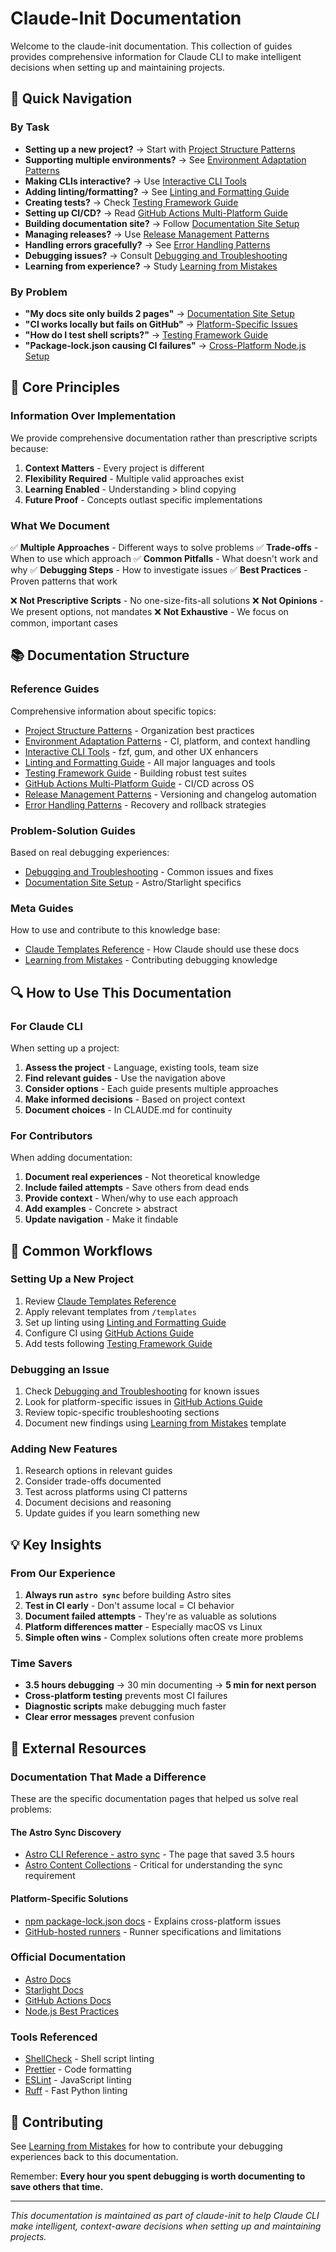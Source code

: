 # Claude-Init Documentation

Welcome to the claude-init documentation. This collection of guides provides comprehensive information for Claude CLI to make intelligent decisions when setting up and maintaining projects.

## 📍 Quick Navigation

### By Task

- **Setting up a new project?** → Start with [Project Structure Patterns](project-structure-patterns.md)
- **Supporting multiple environments?** → See [Environment Adaptation Patterns](environment-adaptation-patterns.md)
- **Making CLIs interactive?** → Use [Interactive CLI Tools](interactive-cli-tools.md)
- **Adding linting/formatting?** → See [Linting and Formatting Guide](linting-and-formatting.md)
- **Creating tests?** → Check [Testing Framework Guide](testing-framework-guide.md)
- **Setting up CI/CD?** → Read [GitHub Actions Multi-Platform Guide](github-actions-multi-platform.md)
- **Building documentation site?** → Follow [Documentation Site Setup](documentation-site-setup.md)
- **Managing releases?** → Use [Release Management Patterns](release-management-patterns.md)
- **Handling errors gracefully?** → See [Error Handling Patterns](error-handling-patterns.md)
- **Debugging issues?** → Consult [Debugging and Troubleshooting](debugging-and-troubleshooting.md)
- **Learning from experience?** → Study [Learning from Mistakes](learning-from-mistakes.md)

### By Problem

- **"My docs site only builds 2 pages"** → [Documentation Site Setup](documentation-site-setup.md#critical-knowledge-the-content-collection-sync-issue)
- **"CI works locally but fails on GitHub"** → [Platform-Specific Issues](github-actions-multi-platform.md#platform-specific-issues-and-solutions)
- **"How do I test shell scripts?"** → [Testing Framework Guide](testing-framework-guide.md)
- **"Package-lock.json causing CI failures"** → [Cross-Platform Node.js Setup](github-actions-multi-platform.md#cross-platform-nodejs-setup)

## 🎯 Core Principles

### Information Over Implementation

We provide comprehensive documentation rather than prescriptive scripts because:

1. **Context Matters** - Every project is different
2. **Flexibility Required** - Multiple valid approaches exist
3. **Learning Enabled** - Understanding > blind copying
4. **Future Proof** - Concepts outlast specific implementations

### What We Document

✅ **Multiple Approaches** - Different ways to solve problems
✅ **Trade-offs** - When to use which approach
✅ **Common Pitfalls** - What doesn't work and why
✅ **Debugging Steps** - How to investigate issues
✅ **Best Practices** - Proven patterns that work

❌ **Not Prescriptive Scripts** - No one-size-fits-all solutions
❌ **Not Opinions** - We present options, not mandates
❌ **Not Exhaustive** - We focus on common, important cases

## 📚 Documentation Structure

### Reference Guides
Comprehensive information about specific topics:
- [Project Structure Patterns](project-structure-patterns.md) - Organization best practices
- [Environment Adaptation Patterns](environment-adaptation-patterns.md) - CI, platform, and context handling
- [Interactive CLI Tools](interactive-cli-tools.md) - fzf, gum, and other UX enhancers
- [Linting and Formatting Guide](linting-and-formatting.md) - All major languages and tools
- [Testing Framework Guide](testing-framework-guide.md) - Building robust test suites
- [GitHub Actions Multi-Platform Guide](github-actions-multi-platform.md) - CI/CD across OS
- [Release Management Patterns](release-management-patterns.md) - Versioning and changelog automation
- [Error Handling Patterns](error-handling-patterns.md) - Recovery and rollback strategies

### Problem-Solution Guides
Based on real debugging experiences:
- [Debugging and Troubleshooting](debugging-and-troubleshooting.md) - Common issues and fixes
- [Documentation Site Setup](documentation-site-setup.md) - Astro/Starlight specifics

### Meta Guides
How to use and contribute to this knowledge base:
- [Claude Templates Reference](CLAUDE_TEMPLATES.md) - How Claude should use these docs
- [Learning from Mistakes](learning-from-mistakes.md) - Contributing debugging knowledge

## 🔍 How to Use This Documentation

### For Claude CLI

When setting up a project:

1. **Assess the project** - Language, existing tools, team size
2. **Find relevant guides** - Use the navigation above
3. **Consider options** - Each guide presents multiple approaches
4. **Make informed decisions** - Based on project context
5. **Document choices** - In CLAUDE.md for continuity

### For Contributors

When adding documentation:

1. **Document real experiences** - Not theoretical knowledge
2. **Include failed attempts** - Save others from dead ends
3. **Provide context** - When/why to use each approach
4. **Add examples** - Concrete > abstract
5. **Update navigation** - Make it findable

## 🚀 Common Workflows

### Setting Up a New Project

1. Review [Claude Templates Reference](CLAUDE_TEMPLATES.md)
2. Apply relevant templates from `/templates`
3. Set up linting using [Linting and Formatting Guide](linting-and-formatting.md)
4. Configure CI using [GitHub Actions Guide](github-actions-multi-platform.md)
5. Add tests following [Testing Framework Guide](testing-framework-guide.md)

### Debugging an Issue

1. Check [Debugging and Troubleshooting](debugging-and-troubleshooting.md) for known issues
2. Look for platform-specific issues in [GitHub Actions Guide](github-actions-multi-platform.md)
3. Review topic-specific troubleshooting sections
4. Document new findings using [Learning from Mistakes](learning-from-mistakes.md) template

### Adding New Features

1. Research options in relevant guides
2. Consider trade-offs documented
3. Test across platforms using CI patterns
4. Document decisions and reasoning
5. Update guides if you learn something new

## 💡 Key Insights

### From Our Experience

1. **Always run `astro sync`** before building Astro sites
2. **Test in CI early** - Don't assume local = CI behavior
3. **Document failed attempts** - They're as valuable as solutions
4. **Platform differences matter** - Especially macOS vs Linux
5. **Simple often wins** - Complex solutions often create more problems

### Time Savers

- **3.5 hours debugging** → 30 min documenting → **5 min for next person**
- **Cross-platform testing** prevents most CI failures
- **Diagnostic scripts** make debugging much faster
- **Clear error messages** prevent confusion

## 🔗 External Resources

### Documentation That Made a Difference

These are the specific documentation pages that helped us solve real problems:

#### The Astro Sync Discovery
- [Astro CLI Reference - astro sync](https://docs.astro.build/en/reference/cli-reference/#astro-sync) - The page that saved 3.5 hours
- [Astro Content Collections](https://docs.astro.build/en/guides/content-collections/) - Critical for understanding the sync requirement

#### Platform-Specific Solutions
- [npm package-lock.json docs](https://docs.npmjs.com/cli/v9/configuring-npm/package-lock-json) - Explains cross-platform issues
- [GitHub-hosted runners](https://docs.github.com/en/actions/using-github-hosted-runners/about-github-hosted-runners) - Runner specifications and limitations

### Official Documentation
- [Astro Docs](https://docs.astro.build)
- [Starlight Docs](https://starlight.astro.build)
- [GitHub Actions Docs](https://docs.github.com/actions)
- [Node.js Best Practices](https://github.com/goldbergyoni/nodebestpractices)

### Tools Referenced
- [ShellCheck](https://www.shellcheck.net/) - Shell script linting
- [Prettier](https://prettier.io/) - Code formatting
- [ESLint](https://eslint.org/) - JavaScript linting
- [Ruff](https://docs.astral.sh/ruff/) - Fast Python linting

## 📝 Contributing

See [Learning from Mistakes](learning-from-mistakes.md) for how to contribute your debugging experiences back to this documentation.

Remember: **Every hour you spent debugging is worth documenting to save others that time.**

---

*This documentation is maintained as part of claude-init to help Claude CLI make intelligent, context-aware decisions when setting up and maintaining projects.*